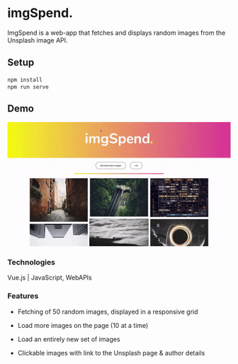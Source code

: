 # imgSpend.

ImgSpend is a web-app that fetches and displays random images from the Unsplash image API.

## Setup

```
npm install
npm run serve
```

## Demo

![App Demo](public/img_spend_demo.gif)

### Technologies

Vue.js | JavaScript, WebAPIs

### Features

- Fetching of 50 random images, displayed in a responsive grid

- Load more images on the page (10 at a time)

- Load an entirely new set of images

- Clickable images with link to the Unsplash page & author details
